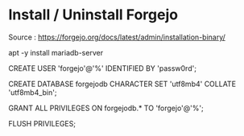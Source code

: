 # Install / Uninstall Forgejo
Source : https://forgejo.org/docs/latest/admin/installation-binary/

apt -y install mariadb-server

CREATE USER 'forgejo'@'%' IDENTIFIED BY 'passw0rd';

CREATE DATABASE forgejodb CHARACTER SET 'utf8mb4' COLLATE 'utf8mb4_bin';

GRANT ALL PRIVILEGES ON forgejodb.* TO 'forgejo'@'%';

FLUSH PRIVILEGES;

